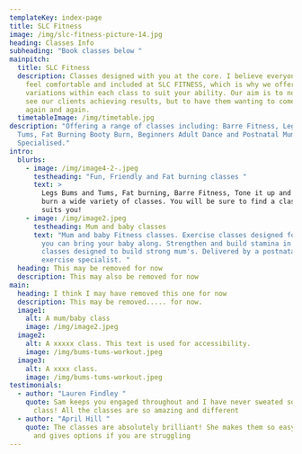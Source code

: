 ```yaml
---
templateKey: index-page
title: SLC Fitness
image: /img/slc-fitness-picture-14.jpg
heading: Classes Info
subheading: "Book classes below "
mainpitch:
  title: SLC Fitness
  description: Classes designed with you at the core. I believe everyone should
    feel comfortable and included at SLC FITNESS, which is why we offer
    variations within each class to suit your ability. Our aim is to not only
    see our clients achieving results, but to have them wanting to come back
    again and again.
  timetableImage: /img/timetable.jpg
description: "Offering a range of classes including: Barre Fitness, Legs Bums &
  Tums, Fat Burning Booty Burn, Beginners Adult Dance and Postnatal Mum and Baby
  Specialised."
intro:
  blurbs:
    - image: /img/image4-2-.jpeg
      testheading: "Fun, Friendly and Fat burning classes "
      text: >
        Legs Bums and Tums, Fat burning, Barre Fitness, Tone it up and Booty
        burn a wide variety of classes. You will be sure to find a class that
        suits you! 
    - image: /img/image2.jpeg
      testheading: Mum and baby classes
      text: "Mum and baby Fitness classes. Exercise classes designed for mum's where
        you can bring your baby along. Strengthen and build stamina in these
        classes designed to build strong mum's. Delivered by a postnatal
        exercise specialist. "
  heading: This may be removed for now
  description: This may also be removed for now
main:
  heading: I think I may have removed this one for now
  description: This may be removed..... for now.
  image1:
    alt: A mum/baby class
    image: /img/image2.jpeg
  image2:
    alt: A xxxxx class. This text is used for accessibility.
    image: /img/bums-tums-workout.jpeg
  image3:
    alt: A xxxx class.
    image: /img/bums-tums-workout.jpeg
testimonials:
  - author: "Lauren Findley "
    quote: Sam keeps you engaged throughout and I have never sweated so much in a
      class! All the classes are so amazing and different
  - author: "April Hill "
    quote: The classes are absolutely brilliant! She makes them so easy to follow
      and gives options if you are struggling
---
```


